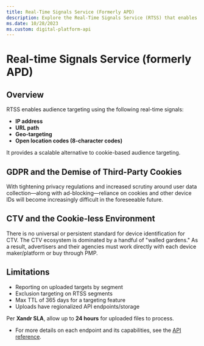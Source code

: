 ```yaml
---
title: Real-Time Signals Service (Formerly APD)
description: Explore the Real-Time Signals Service (RTSS) that enables segment creation and targeting based on real-time signals.
ms.date: 10/28/2023
ms.custom: digital-platform-api
---
```


# Real-time Signals Service (formerly APD)

## Overview

RTSS enables audience targeting using the following real-time signals:  

- **IP address**  
- **URL path**  
- **Geo-targeting**  
- **Open location codes (8-character codes)**  

It provides a scalable alternative to cookie-based audience targeting.  

## GDPR and the Demise of Third-Party Cookies  

With tightening privacy regulations and increased scrutiny around user data collection—along with ad-blocking—reliance on cookies and other device IDs will become increasingly difficult in the foreseeable future.  

## CTV and the Cookie-less Environment  

There is no universal or persistent standard for device identification for CTV. The CTV ecosystem is dominated by a handful of "walled gardens." As a result, advertisers and their agencies must work directly with each device maker/platform or buy through PMP.  

## Limitations  

- Reporting on uploaded targets by segment  
- Exclusion targeting on RTSS segments  
- Max TTL of 365 days for a targeting feature  
- Uploads have regionalized API endpoints/storage  

Per **Xandr SLA**, allow up to **24 hours** for uploaded files to process.  

- For more details on each endpoint and its capabilities, see the [API reference](real-time-signals-service-api-reference.md).
